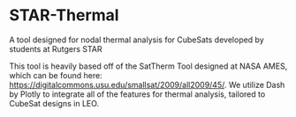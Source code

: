 # STAR-Thermal
A tool designed for nodal thermal analysis for CubeSats developed by students at Rutgers STAR

This tool is heavily based off of the SatTherm Tool designed at NASA AMES, which can be found here: https://digitalcommons.usu.edu/smallsat/2009/all2009/45/. We utilize Dash by Plotly to integrate all of the features for thermal analysis, tailored to CubeSat designs in LEO.
